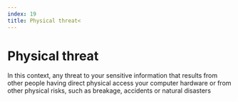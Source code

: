 ```yaml
---
index: 19
title: Physical threat<
---
```

# Physical threat

In this context, any threat to your sensitive information that results from other people having direct physical access your computer hardware or from other physical risks, such as breakage, accidents or natural disasters
